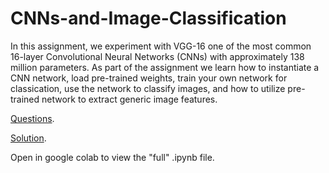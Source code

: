 # CNNs-and-Image-Classification

In this assignment, we experiment with VGG-16 one of the most common 16-layer Convolutional Neural Networks (CNNs) with approximately 138 million parameters. As part of the assignment we learn how to instantiate a CNN network, load pre-trained weights, train your own network for classication, use the network to classify images, and how to utilize pre-trained network to extract generic image features.

[Questions](https://github.com/Aritro30/CNNs-and-Image-Classification/blob/main/CPSC532S_Assignment2.pdf).

[Solution](https://github.com/Aritro30/CNNs-and-Image-Classification/blob/main/CPSC532S_Assignment2_(Final_Version).ipynb). 

Open in google colab to view the "full" .ipynb file.
